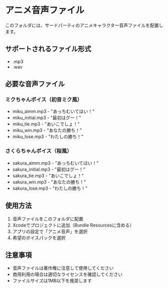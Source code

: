 # アニメ音声ファイル

このフォルダには、サードパーティのアニメキャラクター音声ファイルを配置します。

## サポートされるファイル形式
- .mp3
- .wav

## 必要な音声ファイル

### ミクちゃんボイス（初音ミク風）
- miku_aimm.mp3 - "あっちむいてほい！"
- miku_initial.mp3 - "最初はグー！"
- miku_tie.mp3 - "あいこでしょ！"
- miku_win.mp3 - "あなたの勝ち！"
- miku_lose.mp3 - "わたしの勝ち！"

### さくらちゃんボイス（桜風）
- sakura_aimm.mp3 - "あっちむいてほい！"
- sakura_initial.mp3 - "最初はグー！"
- sakura_tie.mp3 - "あいこでしょ！"
- sakura_win.mp3 - "あなたの勝ち！"
- sakura_lose.mp3 - "わたしの勝ち！"

## 使用方法
1. 音声ファイルをこのフォルダに配置
2. Xcodeでプロジェクトに追加（Bundle Resourcesに含める）
3. アプリの設定で「アニメ音声」を選択
4. 希望のボイスパックを選択

## 注意事項
- 音声ファイルは著作権に注意して使用してください
- 商用利用の場合は適切なライセンスを確認してください
- ファイルサイズは1MB以下を推奨します